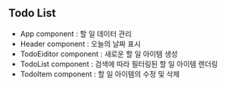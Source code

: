 ## Todo List

- App component : 할 일 데이터 관리
- Header component : 오늘의 날짜 표시
- TodoEiditor component : 새로운 할 일 아이템 생성
- TodoList component : 검색에 따라 필터링된 할 일 아이템 렌더링
- TodoItem component : 할 일 아이템의 수정 및 삭제
